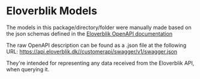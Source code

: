 # Eloverblik Models

The models in this package/directory/folder were manually made based on the json schemas defined in the [Eloverblik OpenAPI documentation](https://api.eloverblik.dk/CustomerApi/index.html)

The raw OpenAPI description can be found as a .json file at the following URL:
https://api.eloverblik.dk//customerapi/swagger/v1/swagger.json

They're intended for representing any data received from the Eloverblik API, when querying it.